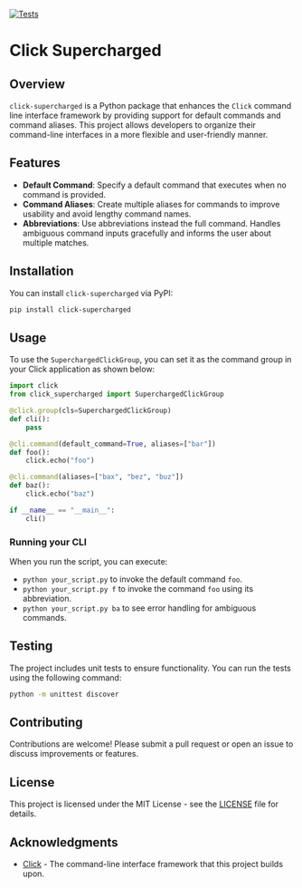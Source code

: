 [![Tests](https://github.com/zirition/click-supercharged/workflows/Python%20package/badge.svg)](https://github.com/zirition/click-supercharged/actions?query=workflow%3APython%20package)

# Click Supercharged

## Overview

`click-supercharged` is a Python package that enhances the `Click` command line interface framework by providing support for default commands and command aliases. This project allows developers to organize their command-line interfaces in a more flexible and user-friendly manner.

## Features

- **Default Command**: Specify a default command that executes when no command is provided.
- **Command Aliases**: Create multiple aliases for commands to improve usability and avoid lengthy command names.
- **Abbreviations**: Use abbreviations instead the full command. Handles ambiguous command inputs gracefully and informs the user about multiple matches.

## Installation

You can install `click-supercharged` via PyPI:

```bash
pip install click-supercharged
```

## Usage

To use the `SuperchargedClickGroup`, you can set it as the command group in your Click application as shown below:

```python
import click
from click_supercharged import SuperchargedClickGroup

@click.group(cls=SuperchargedClickGroup)
def cli():
    pass

@cli.command(default_command=True, aliases=["bar"])
def foo():
    click.echo("foo")

@cli.command(aliases=["bax", "bez", "buz"])
def baz():
    click.echo("baz")

if __name__ == "__main__":
    cli()
```

### Running your CLI

When you run the script, you can execute:

- `python your_script.py` to invoke the default command `foo`.
- `python your_script.py f` to invoke the command `foo` using its abbreviation.
- `python your_script.py ba` to see error handling for ambiguous commands.

## Testing

The project includes unit tests to ensure functionality. You can run the tests using the following command:

```bash
python -m unittest discover
```

## Contributing

Contributions are welcome! Please submit a pull request or open an issue to discuss improvements or features.

## License

This project is licensed under the MIT License - see the [LICENSE](LICENSE) file for details.

## Acknowledgments

- [Click](https://click.palletsprojects.com/) - The command-line interface framework that this project builds upon.